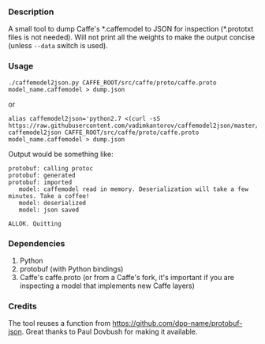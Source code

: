 ### Description
A small tool to dump Caffe's \*.caffemodel to JSON for inspection (\*.prototxt files is not needed). Will not print all the weights to make the output concise (unless `--data` switch is used).

### Usage
```shell
./caffemodel2json.py CAFFE_ROOT/src/caffe/proto/caffe.proto model_name.caffemodel > dump.json
```
or
```shell
alias caffemodel2json='python2.7 <(curl -sS https://raw.githubusercontent.com/vadimkantorov/caffemodel2json/master/caffemodel2json.py)'
caffemodel2json CAFFE_ROOT/src/caffe/proto/caffe.proto model_name.caffemodel > dump.json
```

Output would be something like:
```
protobuf: calling protoc
protobuf: generated
protobuf: imported
   model: caffemodel read in memory. Deserialization will take a few minutes. Take a coffee!
   model: deserialized
   model: json saved

ALLOK. Quitting
```

### Dependencies
1. Python
2. protobuf (with Python bindings)
3. Caffe's caffe.proto (or from a Caffe's fork, it's important if you are inspecting a model that implements new Caffe layers)

### Credits
The tool reuses a function from https://github.com/dpp-name/protobuf-json. Great thanks to Paul Dovbush for making it available.
